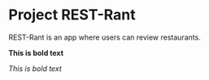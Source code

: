# Project REST-Rant

REST-Rant is an app where users can review restaurants.

**This is bold text**

*This is bold text*